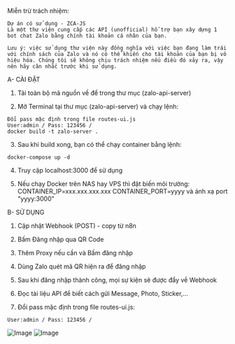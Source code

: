 Miễn trừ trách nhiệm:
```text
Dự án có sử dụng - ZCA-JS
Là một thư viện cung cấp các API (unofficial) hỗ trợ bạn xây dựng 1 bot chat Zalo bằng chính tài khoản cá nhân của bạn.

Lưu ý: việc sử dụng thư viện này đồng nghĩa với việc bạn đang làm trái với chính sách của Zalo và nó có thể khiến cho tài khoản của bạn bị vô hiệu hóa. Chúng tôi sẽ không chịu trách nhiệm nếu điều đó xảy ra, vậy nên hãy cân nhắc trước khi sử dụng.
```

A- CÀI ĐẶT

1. Tải toàn bộ mã nguồn về để trong thư mục (zalo-api-server)

2. Mở Terminal tại thư mục (zalo-api-server) và chạy lệnh:
```CLI
Đổi pass mặc định trong file routes-ui.js
User:admin / Pass: 123456 / 
docker build -t zalo-server .
```
3. Sau khi build xong, bạn có thể chạy container bằng lệnh:
```CLI
docker-compose up -d
```
4. Truy cập localhost:3000 để sử dụng

5. Nếu chạy Docker trên NAS hay VPS thì đặt biến môi trường:
CONTAINER_IP=xxx.xxx.xxx.xxx
CONTAINER_PORT=yyyy
và ánh xạ port "yyyy:3000"


B- SỬ DỤNG

1. Cập nhật Webhook (POST) - copy từ n8n
2. Bấm Đăng nhập qua QR Code
3. Thêm Proxy nếu cần và Bấm đăng nhập
4. Dùng Zalo quét mã QR hiện ra để đăng nhập
5. Sau khi đăng nhập thành công, mọi sự kiện sẽ được đẩy về Webhook
6. Đọc tài liệu API để biết cách gửi Message, Photo, Sticker,...

7. Đổi pass mặc định trong file routes-ui.js:
```CLI
User:admin / Pass: 123456 / 
```
![Image](https://github.com/user-attachments/assets/ab3eb30e-681a-4c7f-a199-148f62b5eae9)
![Image](https://github.com/user-attachments/assets/f448ae38-c17a-4263-b121-e878b922309e)
